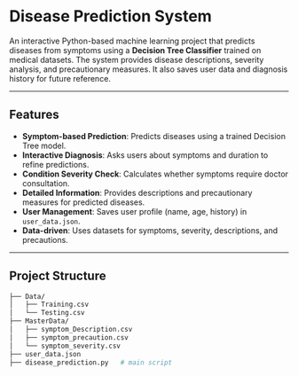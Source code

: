 # Disease Prediction System  

An interactive Python-based machine learning project that predicts diseases from symptoms using a **Decision Tree Classifier** trained on medical datasets. The system provides disease descriptions, severity analysis, and precautionary measures. It also saves user data and diagnosis history for future reference.  

---

## Features  

- **Symptom-based Prediction**: Predicts diseases using a trained Decision Tree model.  
- **Interactive Diagnosis**: Asks users about symptoms and duration to refine predictions.  
- **Condition Severity Check**: Calculates whether symptoms require doctor consultation.  
- **Detailed Information**: Provides descriptions and precautionary measures for predicted diseases.  
- **User Management**: Saves user profile (name, age, history) in `user_data.json`.  
- **Data-driven**: Uses datasets for symptoms, severity, descriptions, and precautions.  

---

## Project Structure  

```bash
├── Data/
│   ├── Training.csv
│   └── Testing.csv
├── MasterData/
│   ├── symptom_Description.csv
│   ├── symptom_precaution.csv
│   └── symptom_severity.csv
├── user_data.json
├── disease_prediction.py   # main script
